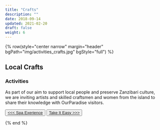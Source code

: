 ```yaml
---
title: "Crafts"
description: ""
date: 2018-09-14
updated: 2021-02-20
draft: false
weight: 6
---
```


{% row(style="center narrow" margin="header" bgPath="img/activities_crafts.jpg" bgStyle="full") %} 

## Local Crafts
 
### Activities

As part of our aim to support local people and preserve Zanzibari culture, we are inviting artists and skilled craftsmen and women from the island to share their knowledge with OurParadise visitors.

<button>[<<< Spa Exerience](/activities/spa)</button>
<button>[Take It Easy >>>](/activities/relax)</button>

{% end %}